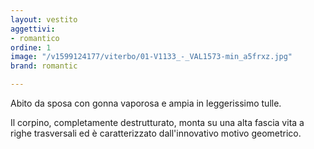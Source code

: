 ```yaml
---
layout: vestito
aggettivi:
- romantico
ordine: 1
image: "/v1599124177/viterbo/01-V1133_-_VAL1573-min_a5frxz.jpg"
brand: romantic

---
```

Abito da sposa con gonna vaporosa e ampia  in leggerissimo tulle.

Il corpino, completamente destrutturato, monta su una alta fascia vita a righe trasversali ed è  caratterizzato dall'innovativo motivo geometrico.